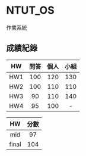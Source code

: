 # NTUT_OS

作業系統

## 成績紀錄

| HW  | 問答 | 個人 | 小組 |
| :-: | :--: | :--: | :--: |
| HW1 | 100  | 120  | 130  |
| HW2 | 100  | 110  | 110  |
| HW3 |  90  | 110  | 140  |
| HW4 |  95  | 100  |  -   |

|  HW   | 分數 |
| :---: | :--: |
|  mid  |  97  |
| final | 104  |
